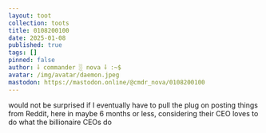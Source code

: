 ```yaml
---
layout: toot
collection: toots
title: 0108200100
date: 2025-01-08
published: true
tags: []
pinned: false
author: ⸸ commander ░ nova ⸸ :~$
avatar: /img/avatar/daemon.jpeg
mastodon: https://mastodon.online/@cmdr_nova/0108200100
---
```


would not be surprised if I eventually have to pull the plug on posting things from Reddit, here in maybe 6 months or less, considering their CEO loves to do what the billionaire CEOs do
